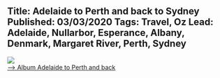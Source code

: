 Title: Adelaide to Perth and back to Sydney
Published: 03/03/2020
Tags: Travel, Oz
Lead: Adelaide, Nullarbor, Esperance, Albany, Denmark, Margaret River, Perth, Sydney
---

<a href="https://photos.app.goo.gl/SVAzSU4Ck6tVUUfg7" target="_blank" style="border:0;"><img src="https://lh3.googleusercontent.com/GgERN9avUHb4xskR2jPIaxOkfheeCbSS9bu63XGKCkTb1lRM1tVfW6esXiecHXU5y5yq7Wl-ZmcFh7Wj96Nevm0O7BBq0dwg7fgSUttdyYyqkvnpuVQ3JkgP88-0HSrZpXyaUU7SWTyvRvHVBUKPIvt_ce67fu2Z-lJZNirbTcz2fDcgY9TBWXaXviDuVwucZFhE7VDOvuWZNOek8ooMyAI63mMAbqF-x9hC5Q1pwYndCaDR2omK7OfJAqXm2nCYEQe7p3GVrs38GPZQiE3MRb9O13vpzE4IjQh7iL3vflR4UkjmDMVmovtH5rI7ElNsP1deEZ8L04FEM-QALR4xjXJrOpwbYulj4yqnAVuLwQHC9wx8RloxgvddcNWBrgg-OqHvNL0Sk4CpoZefv5P42Jsa_cv2ONRNpaLBMNCUoaUvbl6Wuho7muLjcK4-wvFFcl21gGYGudmBxhniCWo0thWIp6sgM-8WkvbV56oFu_-i5Z39ZBdprj9bwpBJpQkJjIK3vuYaz9JY-eAs8t5Wojr0oiBscKvRpSNkoVsnRE9A4S_lKoLUzY9LT0HrFp4bfIe6mqRgO9B3nIVqRQ2v_C8RRMFcgdFmKQTe_LmuAJuhvHde02UnzqVI6wgDvcc6J95SbjK_fbbfdMWryRAV3poPLm1CbSJxMfr-JcLoloynYNb8cu4C24s=s217-p-k-no" style=""><br><span>--> Album Adelaide to Perth and back</span></a>
